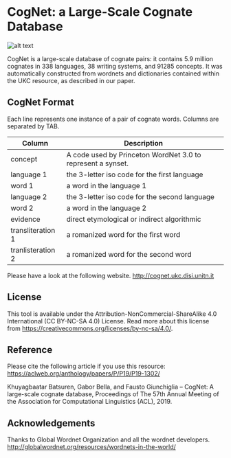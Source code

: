 # CogNet: a Large-Scale Cognate Database

![alt text](http://ukc.disi.unitn.it/wp-content/uploads/2019/05/Cognate_fish.jpg)

CogNet is a large-scale database of cognate pairs: it contains 5.9 million cognates in 338 languages, 38 writing systems, and 91285 concepts. It was automatically constructed from wordnets and dictionaries contained within the UKC resource, as described in our paper.

## CogNet Format
Each line represents one instance of a pair of cognate words. Columns are separated by TAB.

| Column | Description |
| --- | --- |
| concept | A code used by Princeton WordNet 3.0 to represent a synset. |
| language 1 |	the 3-letter iso code for the first language |
| word 1 |	a word in the language 1 |
| language 2 |	the 3-letter iso code for the second language |
| word 2 |	a word in the language 2 |
| evidence |	direct etymological or indirect algorithmic |
| transliteration 1 |	a romanized word for the first word |
| tranlisteration 2 |	a romanized word for the second word |

Please have a look at the following website.
http://cognet.ukc.disi.unitn.it

## License
This tool is available under the Attribution-NonCommercial-ShareAlike 4.0 International (CC BY-NC-SA 4.0) License. Read more about this license from https://creativecommons.org/licenses/by-nc-sa/4.0/.

## Reference
Please cite the following article if you use this resource:
https://aclweb.org/anthology/papers/P/P19/P19-1302/

Khuyagbaatar Batsuren, Gabor Bella, and Fausto Giunchiglia – CogNet: A large-scale cognate database, Proceedings of The 57th Annual Meeting of the Association for Computational Linguistics (ACL), 2019.

## Acknowledgements
Thanks to Global Wordnet Organization and all the wordnet developers.
http://globalwordnet.org/resources/wordnets-in-the-world/
